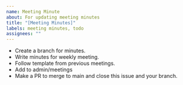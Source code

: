```yaml
---
name: Meeting Minute
about: For updating meeting minutes
title: "[Meeting Minutes]"
labels: meeting minutes, todo
assignees: ""
---
```


- Create a branch for minutes.
- Write minutes for weekly meeting.
- Follow template from previous meetings.
- Add to admin/meetings
- Make a PR to merge to main and close this issue and your branch.
